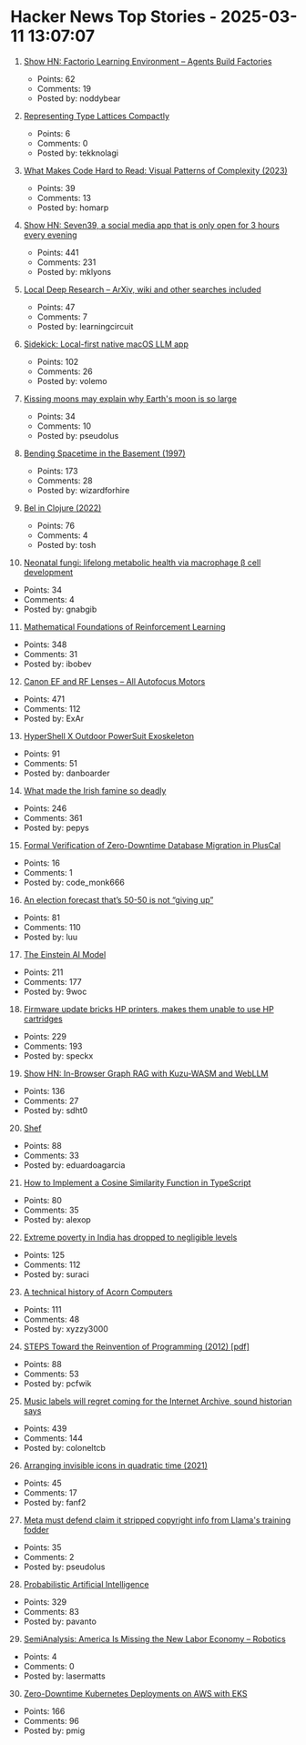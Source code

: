 # Hacker News Top Stories - 2025-03-11 13:07:07

1. [Show HN: Factorio Learning Environment – Agents Build Factories](https://jackhopkins.github.io/factorio-learning-environment/)
   - Points: 62
   - Comments: 19
   - Posted by: noddybear

2. [Representing Type Lattices Compactly](https://bernsteinbear.com/blog/lattice-bitset/)
   - Points: 6
   - Comments: 0
   - Posted by: tekknolagi

3. [What Makes Code Hard to Read: Visual Patterns of Complexity (2023)](https://seeinglogic.com/posts/visual-readability-patterns/)
   - Points: 39
   - Comments: 13
   - Posted by: homarp

4. [Show HN: Seven39, a social media app that is only open for 3 hours every evening](https://www.seven39.com)
   - Points: 441
   - Comments: 231
   - Posted by: mklyons

5. [Local Deep Research – ArXiv, wiki and other searches included](https://github.com/LearningCircuit/local-deep-research)
   - Points: 47
   - Comments: 7
   - Posted by: learningcircuit

6. [Sidekick: Local-first native macOS LLM app](https://github.com/johnbean393/Sidekick)
   - Points: 102
   - Comments: 26
   - Posted by: volemo

7. [Kissing moons may explain why Earth's moon is so large](https://www.cbc.ca/radio/quirks/kissing-moons-may-explain-why-earth-s-moon-is-so-large-1.7428016)
   - Points: 34
   - Comments: 10
   - Posted by: pseudolus

8. [Bending Spacetime in the Basement (1997)](https://www.fourmilab.ch/gravitation/foobar/)
   - Points: 173
   - Comments: 28
   - Posted by: wizardforhire

9. [Bel in Clojure (2022)](https://stopa.io/post/290)
   - Points: 76
   - Comments: 4
   - Posted by: tosh

10. [Neonatal fungi: lifelong metabolic health via macrophage β cell development](https://www.science.org/doi/10.1126/science.adn0953)
   - Points: 34
   - Comments: 4
   - Posted by: gnabgib

11. [Mathematical Foundations of Reinforcement Learning](https://github.com/MathFoundationRL/Book-Mathematical-Foundation-of-Reinforcement-Learning)
   - Points: 348
   - Comments: 31
   - Posted by: ibobev

12. [Canon EF and RF Lenses – All Autofocus Motors](https://exclusivearchitecture.com/03-technical-articles-CLT-12-autofocus-systems.html)
   - Points: 471
   - Comments: 112
   - Posted by: ExAr

13. [HyperShell X Outdoor PowerSuit Exoskeleton](https://hypershell.tech/en-us)
   - Points: 91
   - Comments: 51
   - Posted by: danboarder

14. [What made the Irish famine so deadly](https://www.newyorker.com/magazine/2025/03/17/rot-padraic-x-scanlan-book-review)
   - Points: 246
   - Comments: 361
   - Posted by: pepys

15. [Formal Verification of Zero-Downtime Database Migration in PlusCal](https://biradarganesh25.github.io/pluscal/db_migration.html)
   - Points: 16
   - Comments: 1
   - Posted by: code_monk666

16. [An election forecast that’s 50-50 is not “giving up”](https://statmodeling.stat.columbia.edu/2025/03/05/no-an-election-forecast-thats-50-50-is-not-giving-up-no-the-election-forecasters-in-2024-did-not-say-whatever-happened-it-was-supposed-to-be-razor-thin/)
   - Points: 81
   - Comments: 110
   - Posted by: luu

17. [The Einstein AI Model](https://thomwolf.io/blog/scientific-ai.html)
   - Points: 211
   - Comments: 177
   - Posted by: 9woc

18. [Firmware update bricks HP printers, makes them unable to use HP cartridges](https://arstechnica.com/gadgets/2025/03/firmware-update-bricks-hp-printers-makes-them-unable-to-use-hp-cartridges/)
   - Points: 229
   - Comments: 193
   - Posted by: speckx

19. [Show HN: In-Browser Graph RAG with Kuzu-WASM and WebLLM](https://blog.kuzudb.com/post/kuzu-wasm-rag/)
   - Points: 136
   - Comments: 27
   - Posted by: sdht0

20. [Shef](https://github.com/eduardoagarcia/shef)
   - Points: 88
   - Comments: 33
   - Posted by: eduardoagarcia

21. [How to Implement a Cosine Similarity Function in TypeScript](https://alexop.dev/posts/how-to-implement-a-cosine-similarity-function-in-typescript-for-vector-comparison/)
   - Points: 80
   - Comments: 35
   - Posted by: alexop

22. [Extreme poverty in India has dropped to negligible levels](https://www.economist.com/finance-and-economics/2025/02/27/india-has-undermined-a-popular-myth-about-development)
   - Points: 125
   - Comments: 112
   - Posted by: suraci

23. [A technical history of Acorn Computers](https://www.mcmordie.co.uk/acornhistory/index.shtml)
   - Points: 111
   - Comments: 48
   - Posted by: xyzzy3000

24. [STEPS Toward the Reinvention of Programming (2012) [pdf]](https://tinlizzie.org/VPRIPapers/tr2012001_steps.pdf)
   - Points: 88
   - Comments: 53
   - Posted by: pcfwik

25. [Music labels will regret coming for the Internet Archive, sound historian says](https://arstechnica.com/tech-policy/2025/03/music-labels-will-regret-coming-for-the-internet-archive-sound-historian-says/)
   - Points: 439
   - Comments: 144
   - Posted by: coloneltcb

26. [Arranging invisible icons in quadratic time (2021)](https://randomascii.wordpress.com/2021/02/16/arranging-invisible-icons-in-quadratic-time/)
   - Points: 45
   - Comments: 17
   - Posted by: fanf2

27. [Meta must defend claim it stripped copyright info from Llama's training fodder](https://www.theregister.com/2025/03/11/meta_dmca_copyright_removal_case/)
   - Points: 35
   - Comments: 2
   - Posted by: pseudolus

28. [Probabilistic Artificial Intelligence](https://arxiv.org/abs/2502.05244)
   - Points: 329
   - Comments: 83
   - Posted by: pavanto

29. [SemiAnalysis: America Is Missing the New Labor Economy – Robotics](https://semianalysis.com/2025/03/11/america-is-missing-the-new-labor-economy-robotics-part-1/)
   - Points: 4
   - Comments: 0
   - Posted by: lasermatts

30. [Zero-Downtime Kubernetes Deployments on AWS with EKS](https://glasskube.dev/blog/kubernetes-zero-downtime-deployments-aws-eks/)
   - Points: 166
   - Comments: 96
   - Posted by: pmig

